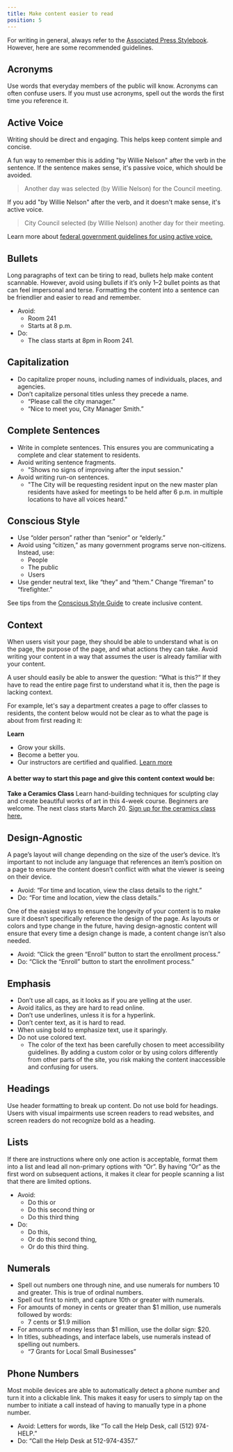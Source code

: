 ```yaml
---
title: Make content easier to read
position: 5
---
```

For writing in general, always refer to the [Associated Press Stylebook](https://www.apstylebook.com/). However, here are some recommended guidelines.

## Acronyms
Use words that everyday members of the public will know. Acronyms can often confuse users. If you must use acronyms, spell out the words the first time you reference it.

## Active Voice
Writing should be direct and engaging. This helps keep content simple and concise.

A fun way to remember this is adding "by Willie Nelson" after the verb in the sentence. If the sentence makes sense, it's passive voice, which should be avoided.

> Another day was selected (by Willie Nelson) for the Council meeting.

If you add "by Willie Nelson" after the verb, and it doesn't make sense, it's active voice.
> City Council selected (by Willie Nelson) another day for their meeting.

Learn more about [federal government guidelines for using active voice.](http://www.plainlanguage.gov/howto/guidelines/FederalPLGuidelines/writeActive.cfm)

## Bullets
Long paragraphs of text can be tiring to read, bullets help make content scannable. However, avoid using bullets if it’s only 1–2 bullet points as that can feel impersonal and terse. Formatting the content into a sentence can be friendlier and easier to read and remember.
* Avoid:
   * Room 241
   * Starts at 8 p.m.
* Do:
   * The class starts at 8pm in Room 241.

## Capitalization
* Do capitalize proper nouns, including names of individuals, places, and agencies.
* Don’t capitalize personal titles unless they precede a name.
    * “Please call the city manager.”
    * “Nice to meet you, City Manager Smith.”
    
## Complete Sentences
* Write in complete sentences. This ensures you are communicating a complete and clear statement to residents.
* Avoid writing sentence fragments.
    * "Shows no signs of improving after the input session."
* Avoid writing run-on sentences.
    * "The City will be requesting resident input on the new master plan residents have asked for meetings to be held after 6 p.m. in multiple locations to have all voices heard."

## Conscious Style
* Use “older person” rather than “senior” or “elderly.”
* Avoid using “citizen,” as many government programs serve non-citizens. Instead, use:
   * People
   * The public
   * Users
* Use gender neutral text, like “they” and “them.” Change “fireman” to “firefighter.”

See tips from the [Conscious Style Guide](http://consciousstyleguide.com/) to create inclusive content.

## Context
When users visit your page, they should be able to understand what is on the page, the purpose of the page, and what actions they can take. Avoid writing your content in a way that assumes the user is already familiar with your content. 

A user should easily be able to answer the question: “What is this?” If they have to read the entire page first to understand what it is, then the page is lacking context. 

For example, let's say a department creates a page to offer classes to residents, the content below would not be clear as to what the page is about from first reading it:

**Learn** 
* Grow your skills.
* Become a better you.
* Our instructors are certified and qualified.
[Learn more](https://austintexas.gov/page/dac-ceramics)

#### A better way to start this page and give this content context would be:

**Take a Ceramics Class**
Learn hand-building techniques for sculpting clay and create beautiful works of art in this 4-week course. Beginners are welcome. The next class starts March 20. [Sign up for the ceramics class here.](https://austintexas.gov/page/dac-ceramics)

## Design-Agnostic
A page’s layout will change depending on the size of the user’s device. It’s important to not include any language that references an item’s position on a page to ensure the content doesn’t conflict with what the viewer is seeing on their device.
* Avoid: “For time and location, view the class details to the right.”
* Do: “For time and location, view the class details.”

One of the easiest ways to ensure the longevity of your content is to make sure it doesn’t specifically reference the design of the page. As layouts or colors and type change in the future, having design-agnostic content will ensure that every time a design change is made, a content change isn’t also needed.
* Avoid: “Click the green “Enroll” button to start the enrollment process.”
* Do: “Click the “Enroll” button to start the enrollment process.”

## Emphasis
* Don’t use all caps, as it looks as if you are yelling at the user.
* Avoid italics, as they are hard to read online.
* Don’t use underlines, unless it is for a hyperlink.
* Don’t center text, as it is hard to read.
* When using bold to emphasize text, use it sparingly.
* Do not use colored text.
   * The color of the text has been carefully chosen to meet accessibility guidelines. By adding a custom color or by using colors differently from other parts of the site, you risk making the content inaccessible and confusing for users.

## Headings
Use header formatting to break up content. Do not use bold for headings. Users with visual impairments use screen readers to read websites, and screen readers do not recognize bold as a heading.

## Lists
If there are instructions where only one action is acceptable, format them into a list and lead all non-primary options with “Or”. By having “Or” as the first word on subsequent actions, it makes it clear for people scanning a list that there are limited options.
* Avoid:
   * Do this or
   * Do this second thing or
   * Do this third thing
* Do:
   * Do this,
   * Or do this second thing,
   * Or do this third thing.

## Numerals
* Spell out numbers one through nine, and use numerals for numbers 10 and greater. This is true of ordinal numbers.
* Spell out first to ninth, and capture 10th or greater with numerals.
* For amounts of money in cents or greater than $1 million, use numerals followed by words:
   * 7 cents or $1.9 million
* For amounts of money less than $1 million, use the dollar sign: $20.
* In titles, subheadings, and interface labels, use numerals instead of spelling out numbers.
   * “7 Grants for Local Small Businesses”

## Phone Numbers
Most mobile devices are able to automatically detect a phone number and turn it into a clickable link. This makes it easy for users to simply tap on the number to initiate a call instead of having to manually type in a phone number.
* Avoid: Letters for words, like “To call the Help Desk, call (512) 974-HELP.”
* Do: “Call the Help Desk at 512-974-4357.”
